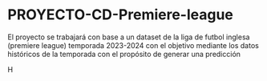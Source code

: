 # PROYECTO-CD-Premiere-league
El proyecto se trabajará con base a un dataset de la liga de futbol inglesa (premiere league) temporada 2023-2024 con el objetivo mediante los datos históricos de la temporada con el propósito de generar una predicción



H